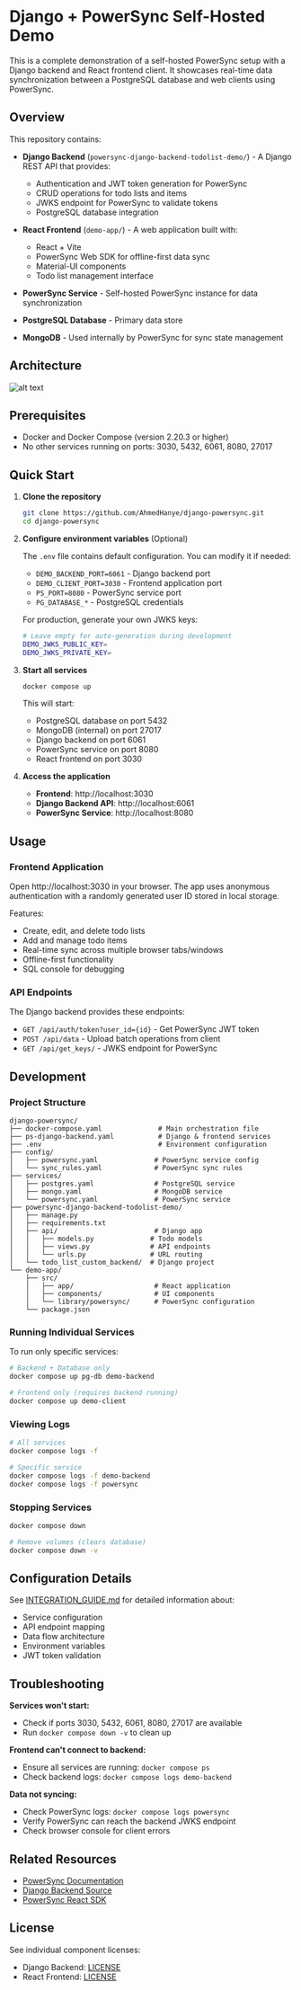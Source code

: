 # Django + PowerSync Self-Hosted Demo

This is a complete demonstration of a self-hosted PowerSync setup with a Django backend and React frontend client. It showcases real-time data synchronization between a PostgreSQL database and web clients using PowerSync.

## Overview

This repository contains:

- **Django Backend** (`powersync-django-backend-todolist-demo/`) - A Django REST API that provides:

  - Authentication and JWT token generation for PowerSync
  - CRUD operations for todo lists and items
  - JWKS endpoint for PowerSync to validate tokens
  - PostgreSQL database integration

- **React Frontend** (`demo-app/`) - A web application built with:

  - React + Vite
  - PowerSync Web SDK for offline-first data sync
  - Material-UI components
  - Todo list management interface

- **PowerSync Service** - Self-hosted PowerSync instance for data synchronization
- **PostgreSQL Database** - Primary data store
- **MongoDB** - Used internally by PowerSync for sync state management

## Architecture
![alt text](powersync-docs-diagram-architecture-overview.avif)
## Prerequisites

- Docker and Docker Compose (version 2.20.3 or higher)
- No other services running on ports: 3030, 5432, 6061, 8080, 27017

## Quick Start

1. **Clone the repository**

   ```bash
   git clone https://github.com/AhmedHanye/django-powersync.git
   cd django-powersync
   ```

2. **Configure environment variables** (Optional)

   The `.env` file contains default configuration. You can modify it if needed:

   - `DEMO_BACKEND_PORT=6061` - Django backend port
   - `DEMO_CLIENT_PORT=3030` - Frontend application port
   - `PS_PORT=8080` - PowerSync service port
   - `PG_DATABASE_*` - PostgreSQL credentials

   For production, generate your own JWKS keys:

   ```bash
   # Leave empty for auto-generation during development
   DEMO_JWKS_PUBLIC_KEY=
   DEMO_JWKS_PRIVATE_KEY=
   ```

3. **Start all services**

   ```bash
   docker compose up
   ```

   This will start:

   - PostgreSQL database on port 5432
   - MongoDB (internal) on port 27017
   - Django backend on port 6061
   - PowerSync service on port 8080
   - React frontend on port 3030

4. **Access the application**
   - **Frontend**: http://localhost:3030
   - **Django Backend API**: http://localhost:6061
   - **PowerSync Service**: http://localhost:8080

## Usage

### Frontend Application

Open http://localhost:3030 in your browser. The app uses anonymous authentication with a randomly generated user ID stored in local storage.

Features:

- Create, edit, and delete todo lists
- Add and manage todo items
- Real-time sync across multiple browser tabs/windows
- Offline-first functionality
- SQL console for debugging

### API Endpoints

The Django backend provides these endpoints:

- `GET /api/auth/token?user_id={id}` - Get PowerSync JWT token
- `POST /api/data` - Upload batch operations from client
- `GET /api/get_keys/` - JWKS endpoint for PowerSync

## Development

### Project Structure

```
django-powersync/
├── docker-compose.yaml              # Main orchestration file
├── ps-django-backend.yaml           # Django & frontend services
├── .env                             # Environment configuration
├── config/
│   ├── powersync.yaml              # PowerSync service config
│   └── sync_rules.yaml             # PowerSync sync rules
├── services/
│   ├── postgres.yaml               # PostgreSQL service
│   ├── mongo.yaml                  # MongoDB service
│   └── powersync.yaml              # PowerSync service
├── powersync-django-backend-todolist-demo/
│   ├── manage.py
│   ├── requirements.txt
│   ├── api/                        # Django app
│   │   ├── models.py              # Todo models
│   │   ├── views.py               # API endpoints
│   │   └── urls.py                # URL routing
│   └── todo_list_custom_backend/  # Django project
└── demo-app/
    ├── src/
    │   ├── app/                    # React application
    │   ├── components/             # UI components
    │   └── library/powersync/      # PowerSync configuration
    └── package.json
```

### Running Individual Services

To run only specific services:

```bash
# Backend + Database only
docker compose up pg-db demo-backend

# Frontend only (requires backend running)
docker compose up demo-client
```

### Viewing Logs

```bash
# All services
docker compose logs -f

# Specific service
docker compose logs -f demo-backend
docker compose logs -f powersync
```

### Stopping Services

```bash
docker compose down

# Remove volumes (clears database)
docker compose down -v
```

## Configuration Details

See [INTEGRATION_GUIDE.md](./INTEGRATION_GUIDE.md) for detailed information about:

- Service configuration
- API endpoint mapping
- Data flow architecture
- Environment variables
- JWT token validation

## Troubleshooting

**Services won't start:**

- Check if ports 3030, 5432, 6061, 8080, 27017 are available
- Run `docker compose down -v` to clean up

**Frontend can't connect to backend:**

- Ensure all services are running: `docker compose ps`
- Check backend logs: `docker compose logs demo-backend`

**Data not syncing:**

- Check PowerSync logs: `docker compose logs powersync`
- Verify PowerSync can reach the backend JWKS endpoint
- Check browser console for client errors

## Related Resources

- [PowerSync Documentation](https://docs.powersync.com/)
- [Django Backend Source](https://github.com/powersync-ja/powersync-django-backend-todolist-demo)
- [PowerSync React SDK](https://docs.powersync.com/client-sdk-references/react)

## License

See individual component licenses:

- Django Backend: [LICENSE](./powersync-django-backend-todolist-demo/LICENSE)
- React Frontend: [LICENSE](./demo-app/LICENSE)
